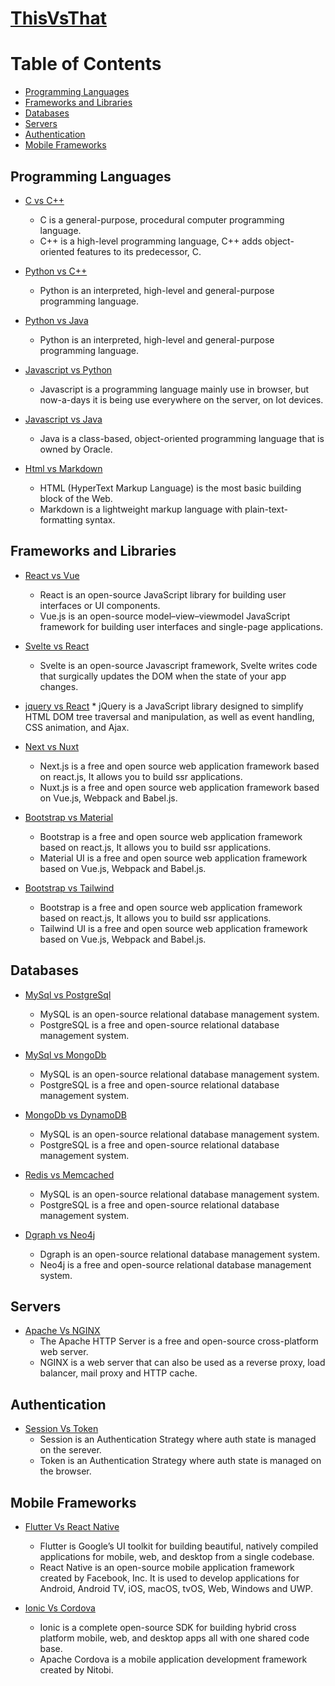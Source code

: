 # [ThisVsThat](https://thisvsthat.tech)


Table of Contents
=================

   * [Programming Languages](#Programming-Languages)
   * [Frameworks and Libraries](#frameworks-and-Libraries)
   * [Databases](#Databases)
   * [Servers](#Servers)
   * [Authentication](#Authentication)
   * [Mobile Frameworks](#Mobile-Frameworks)

## Programming Languages

  * [C vs C++](programming-languages.md#C-vs-C++)
    * C is a general-purpose, procedural computer programming language.
    * C++ is a high-level programming language, C++ adds object-oriented features to its predecessor, C.

  * [Python vs C++](programming-languages.md#Python-vs-C++)
    * Python is an interpreted, high-level and general-purpose programming language.
    
  * [Python vs Java](programming-languages.md#Python-vs-Java)
    * Python is an interpreted, high-level and general-purpose programming language.

  * [Javascript vs Python](programming-languages.md#Javascript-vs-Python)
    * Javascript is a programming language mainly use in browser, but now-a-days it is being use everywhere on the server, on Iot devices.
    
  * [Javascript vs Java](programming-languages.md#Javascript-vs-Java)
    * Java is a class-based, object-oriented programming language that is owned by Oracle. 

  * [Html vs Markdown](programming-languages.md#Html-vs-Markdown)
    * HTML (HyperText Markup Language) is the most basic building block of the Web.
    * Markdown is a lightweight markup language with plain-text-formatting syntax.



## Frameworks and Libraries

  * [React vs Vue](libraries-frameworks.md#React-vs-Vue)
    * React is an open-source JavaScript library for building user interfaces or UI components.
    * Vue.js is an open-source model–view–viewmodel JavaScript framework for building user interfaces and single-page applications.
    
  * [Svelte vs React](libraries-frameworks.md#Svelte-vs-React)
    * Svelte is an open-source Javascript framework, Svelte writes code that surgically updates the DOM when the state of your app changes.
    
  *  [jquery vs React](libraries-frameworks.md#Jquery-vs-React)
    * jQuery is a JavaScript library designed to simplify HTML DOM tree traversal and manipulation, as well as event handling, CSS animation, and Ajax.
    

  * [Next vs Nuxt](libraries-frameworks.md#Next-vs-Nuxt)
    * Next.js is a free and open source web application framework based on react.js, It allows you to build ssr applications.
    * Nuxt.js is a free and open source web application framework based on Vue.js, Webpack and Babel.js.

  * [Bootstrap vs Material](libraries-frameworks.md#Bootstrap-vs-Material)
    * Bootstrap is a free and open source web application framework based on react.js, It allows you to build ssr applications.
    * Material UI is a free and open source web application framework based on Vue.js, Webpack and Babel.js.

  * [Bootstrap vs Tailwind](libraries-frameworks.md#Bootstrap-vs-Material)
    * Bootstrap is a free and open source web application framework based on react.js, It allows you to build ssr applications.
    * Tailwind UI is a free and open source web application framework based on Vue.js, Webpack and Babel.js.
  


## Databases

* [MySql vs PostgreSql](databases.md#MySql-vs-PostgreSql)
  * MySQL is an open-source relational database management system.
  * PostgreSQL is a free and open-source relational database management system.


* [MySql vs MongoDb](databases.md#MySql-vs-MongoDb)
  * MySQL is an open-source relational database management system.
  * PostgreSQL is a free and open-source relational database management system.


* [MongoDb vs DynamoDB](databases.md#MongoDb-vs-DynamoDb)
  * MySQL is an open-source relational database management system.
  * PostgreSQL is a free and open-source relational database management system.

* [Redis vs Memcached](databases.md#Redis-vs-Memcached)
  * MySQL is an open-source relational database management system.
  * PostgreSQL is a free and open-source relational database management system.
  
* [Dgraph vs Neo4j](databases.md#Dgraph-vs-Neo4j)
  * Dgraph is an open-source relational database management system.
  * Neo4j is a free and open-source relational database management system.
  
    
## Servers

* [Apache Vs NGINX](servers.md#Apache-Vs-NGINX)
  * The Apache HTTP Server is a free and open-source cross-platform web server.
  * NGINX is a web server that can also be used as a reverse proxy, load balancer, mail proxy and HTTP cache.
  


## Authentication

* [Session Vs Token](authentication.md#Session-Vs-Token)
  * Session is an Authentication Strategy where auth state is managed on the serever.
  * Token is an Authentication Strategy where auth state is managed on the browser.
  


## Mobile Frameworks

* [Flutter Vs React Native](mobile-frameworks.md#Flutter-Vs-ReactNative)
  * Flutter is Google’s UI toolkit for building beautiful, natively compiled applications for mobile, web, and desktop from a single codebase.
  * React Native is an open-source mobile application framework created by Facebook, Inc. It is used to develop applications for Android, Android TV, iOS, macOS, tvOS, Web, Windows and UWP.
  

* [Ionic Vs Cordova](authentication.md#Ionic-Vs-Cordova)
  * Ionic is a complete open-source SDK for building hybrid cross platform mobile, web, and desktop apps all with one shared code base.
  * Apache Cordova is a mobile application development framework created by Nitobi.
  